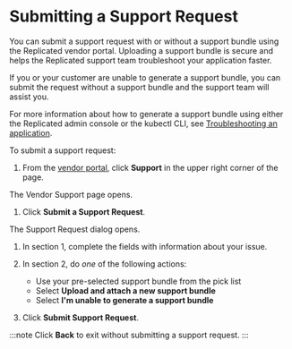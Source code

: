 # Submitting a Support Request

You can submit a support request with or without a support bundle using the Replicated vendor portal. Uploading a support bundle is secure and helps the Replicated support team troubleshoot your application faster.

If you or your customer are unable to generate a support bundle, you can submit the request without a support bundle and the support team will assist you.

For more information about how to generate a support bundle using either the Replicated admin console or the kubectl CLI, see [Troubleshooting an application](https://docs.replicated.com/enterprise/troubleshooting-an-app).

To submit a support request:

1. From the [vendor portal](https://vendor.replicated.com), click **Support** in the upper right corner of the page.

  The Vendor Support page opens.

1. Click **Submit a Support Request**.

  The Support Request dialog opens.

1. In section 1, complete the fields with information about your issue.

1. In section 2, do _one_ of the following actions:

    - Use your pre-selected support bundle from the pick list
    - Select **Upload and attach a new support bundle**
    - Select **I'm unable to generate a support bundle**

1. Click **Submit Support Request**.

  :::note
  Click **Back** to exit without submitting a support request.
  :::
